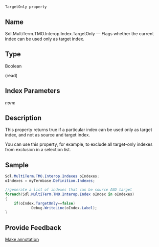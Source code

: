

# 
    TargetOnly property



## Name

Sdl.MultiTerm.TMO.Interop.Index.TargetOnly —          Flags whether the current index can be used only as target index.



## Type

Boolean

(read)



## Index Parameters
*none*


## Description



This property returns true if a particular index can be used only as target index, and not as source and target index.

You can use this property, for example, to exclude all target-only indexes from exclusion in a selection list.



## Sample


```cs
Sdl.MultiTerm.TMO.Interop.Indexes oIndexes;
oIndexes = myTermbase.Definition.Indexes;

//generate a list of indexes that can be source AND target
foreach(Sdl.MultiTerm.TMO.Interop.Index oIndex in oIndexes)
{
   	if(oIndex.TargetOnly==false)
      		Debug.WriteLine(oIndex.Label);
}
```



## Provide Feedback

[Make annotation](mailto:sdk-feedback@sdl.com&amp;subject=Reference%20for%20Sdl.MultiTerm.TMO.Interop.Index.TargetOnly)

